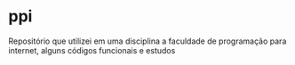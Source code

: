 # ppi
Repositório que utilizei em uma disciplina a faculdade de programação para internet, alguns códigos funcionais e estudos
